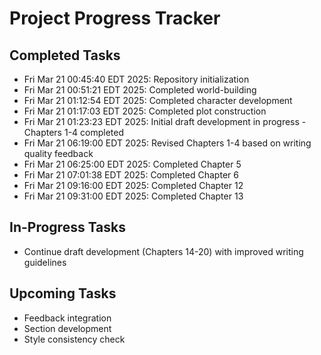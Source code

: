 # Project Progress Tracker
## Completed Tasks
- Fri Mar 21 00:45:40 EDT 2025: Repository initialization
- Fri Mar 21 00:51:21 EDT 2025: Completed world-building
- Fri Mar 21 01:12:54 EDT 2025: Completed character development
- Fri Mar 21 01:17:03 EDT 2025: Completed plot construction
- Fri Mar 21 01:23:23 EDT 2025: Initial draft development in progress - Chapters 1-4 completed
- Fri Mar 21 06:19:00 EDT 2025: Revised Chapters 1-4 based on writing quality feedback
- Fri Mar 21 06:25:00 EDT 2025: Completed Chapter 5
- Fri Mar 21 07:01:38 EDT 2025: Completed Chapter 6
- Fri Mar 21 09:16:00 EDT 2025: Completed Chapter 12
- Fri Mar 21 09:31:00 EDT 2025: Completed Chapter 13
## In-Progress Tasks
- Continue draft development (Chapters 14-20) with improved writing guidelines
## Upcoming Tasks
- Feedback integration
- Section development
- Style consistency check
